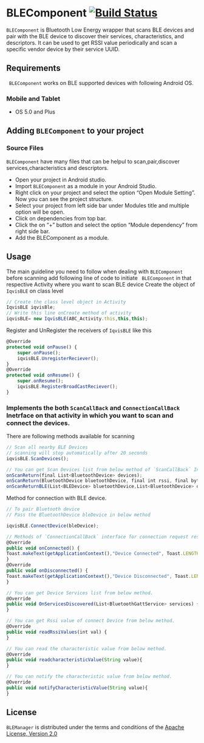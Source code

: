 # BLEComponent [![Build Status](https://travis-ci.org/iqvis/BLEManager-Android.svg?branch=master)](https://travis-ci.org/iqvis/BLEManager-Android)
`BLEComponent` is Bluetooth Low Energy wrapper that scans BLE devices and pair with the BLE device to discover their services, characteristics, and descriptors. It can be used to get RSSI value periodically and scan a specific vendor device by their service UUID.
## Requirements
` BLEComponent` works on BLE supported devices with following Android OS.
### Mobile and Tablet
* OS 5.0 and Plus


## Adding `BLEComponent` to your project
### Source Files
`BLEComponent` have many files that can be helpul to scan,pair,discover services,characteristics and descriptors.
* Open your project in Android studio.
* Import `BLEComponent` as a module in your Android Studio.
* Right click on your project and select the option “Open Module Setting”. Now you can see the project structure. 
* Select your project from left side bar under Modules title and multiple option will be open. 
* Click on dependencies from top bar. 
* Click the on “+” button and select the option “Module dependency” from right side bar. 
* Add the BLEComponent as a module.

## Usage
The main guideline you need to follow when dealing with `BLEComponent` before scanning
add following line of code to initiate ` BLEComponent` in that respective Activity where you want to scan BLE device
Create the object of `IqvisBLE` on class level
```javascript
// Create the class level object in Activity 
IqvisBLE iqvisBle;
// Write this line onCreate method of activity 
iqvisBLE= new IqvisBLE(ABC_Activity.this,this,this);

```

Register and UnRegister the receivers of `IqvisBLE` like this 
```javascript
@Override
protected void onPause() {
    super.onPause();
    iqvisBLE.UnregisterReciever();
}
@Override
protected void onResume() {
    super.onResume();
    iqvisBLE.RegisterBroadCastReciever();
}

```

### Implements the both `ScanCallBack` and `ConnectionCallBack` Inetrface on that activity in which you want to scan and connect the devices.   
There are following methods available for scanning 
```javascript
// Scan all nearby BLE Devices 
// scanning will stop automatically after 20 seconds
iqvisBLE.ScanDevices(); 

// You can get Scan Devices list from below method of `ScanCallBack` Interface.
onScanReturn(final List<BluetoothDevice> devices);
onScanReturn(BluetoothDevice bluetoothDevice, final int rssi, final byte[] bytes);
onScanReturnBLE(List<BLEDevice> bluetoothDevice,List<BluetoothDevice> devices);


```
Method for connection with BLE device.
```javascript
// To pair Bluetooth device 
// Pass the BluetoothDevice bleDevice in below method

iqvisBLE.ConnectDevice(bleDevice);

// Methods of `ConnectionCallBack` interface for connection request response onConnect or onDisconnected.    
@Override
public void onConnected() {
Toast.makeText(getApplicationContext(),"Device Connected", Toast.LENGTH_SHORT).show();
}
@Override
public void onDisconnected() {
Toast.makeText(getApplicationContext(),"Device Disconnected", Toast.LENGTH_SHORT).show();
}

// You can get Device Services list from below method. 
@Override
public void OnServicesDiscovered(List<BluetoothGattService> services) {
}

// You can get Rssi value of connect Device from below method. 
@Override
public void readRssiValues(int val) {
}

// You can read the characteristic value from below method. 
@Override
public void readcharacteristicValue(String value){
}

// You can notify the characteristic value from below method. 
@Override
public void notifyCharacteristicValue(String value){
}
```
## License 
`BLEManager` is distributed under the terms and conditions of the [Apache License, Version 2.0](http://www.apache.org/licenses/LICENSE-2.0)




